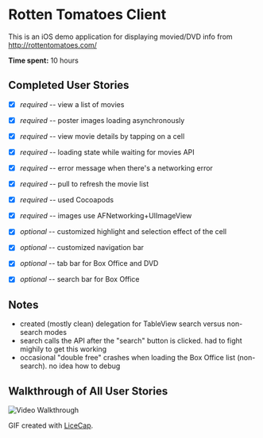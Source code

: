 # Rotten Tomatoes Client

This is an iOS demo application for displaying movied/DVD info from http://rottentomatoes.com/

**Time spent:** 10 hours


## Completed User Stories

* [x] *required* -- view a list of movies
* [x] *required* -- poster images loading asynchronously
* [x] *required* -- view movie details by tapping on a cell
* [x] *required* -- loading state while waiting for movies API
* [x] *required* -- error message when there's a networking error
* [x] *required* -- pull to refresh the movie list
* [x] *required* -- used Cocoapods
* [x] *required* -- images use AFNetworking+UIImageView
* [x] *optional* -- customized highlight and selection effect of the cell
* [x] *optional* -- customized navigation bar
* [x] *optional* -- tab bar for Box Office and DVD
* [x] *optional* -- search bar for Box Office
 

## Notes

* created (mostly clean) delegation for TableView search versus non-search modes
* search calls the API after the "search" button is clicked. had to fight mighily to get this working
* occasional "double free" crashes when loading the Box Office list (non-search). no idea how to debug


## Walkthrough of All User Stories

![Video Walkthrough](hw.gif)

GIF created with [LiceCap](http://www.cockos.com/licecap/).


